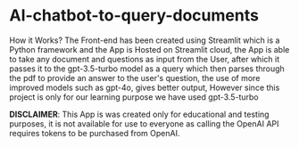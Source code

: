 # AI-chatbot-to-query-documents
How it Works?
The Front-end has been created using Streamlit which is a Python framework and the App is Hosted on Streamlit cloud, the App is able to take any document and questions as input from the User, after which it passes it to the gpt-3.5-turbo model as a query which then parses through the pdf to provide an answer to the user's question, the use of more improved models such as gpt-4o, gives better output, However since this project is only for our learning purpose we have used gpt-3.5-turbo

**DISCLAIMER**: This App is was created only for educational and testing purposes, it is not available for use to everyone as calling the OpenAI API requires tokens to be purchased from OpenAI.

